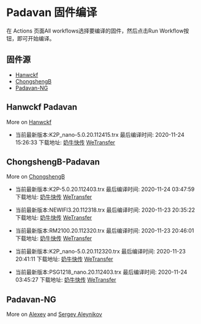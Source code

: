 # Padavan 固件编译
在 Actions 页面All workflows选择要编译的固件，然后点击Run Workflow按钮，即可开始编译。
## 固件源

- [Hanwckf](#Hanwckf-Padavan)
- [ChongshengB](#ChongshengB-Padavan)
- [Padavan-NG](#Padavan-NG)

## Hanwckf Padavan
More on [Hanwckf](https://github.com/hanwckf/rt-n56u/)

* 当前最新版本:K2P_nano-5.0.20.112415.trx  最后编译时间: 2020-11-24 15:26:33  下载地址: [奶牛快传](https://cowtransfer.com/s/7c9face2128e47)  [WeTransfer](https://we.tl/t-oagNEZNBFQ)




















## ChongshengB-Padavan
More on [ChongshengB](https://github.com/chongshengB/rt-n56u)



* 当前最新版本:K2P-5.0.20.112403.trx  最后编译时间: 2020-11-24 03:47:59  下载地址: [奶牛快传]()  [WeTransfer](https://we.tl/t-rwlEQcB3IV)

* 当前最新版本:NEWIFI3.20.112318.trx  最后编译时间: 2020-11-23 20:35:22  下载地址: [奶牛快传](https://cowtransfer.com/s/ac9bfa10587242)  [WeTransfer](https://we.tl/t-pzmWEcqLXb)

* 当前最新版本:RM2100.20.112320.trx  最后编译时间: 2020-11-23 20:46:01  下载地址: [奶牛快传](https://cowtransfer.com/s/95eab3a16d9c4c)  [WeTransfer](https://we.tl/t-IUa3zSnmdA)

* 当前最新版本:K2P_nano-5.0.20.112320.trx  最后编译时间: 2020-11-23 20:41:11  下载地址: [奶牛快传](https://cowtransfer.com/s/a6946caa24b149)  [WeTransfer](https://we.tl/t-aSyZbGpzF1)

* 当前最新版本:PSG1218_nano.20.112403.trx  最后编译时间: 2020-11-24 03:45:27  下载地址: [奶牛快传]()  [WeTransfer](https://we.tl/t-QEMlhUqVqy)













## Padavan-NG
More on [Alexey](https://gitlab.com/dm38/padavan-ng) and [Sergey Aleynikov](https://github.com/dur-randir/padavan-ng)
